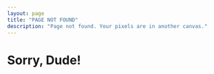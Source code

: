 ```yaml
---
layout: page
title: "PAGE NOT FOUND"
description: "Page not found. Your pixels are in another canvas."
---  
```

<div class="text-center">
 <h1>Sorry, Dude!</h1>
</div>
